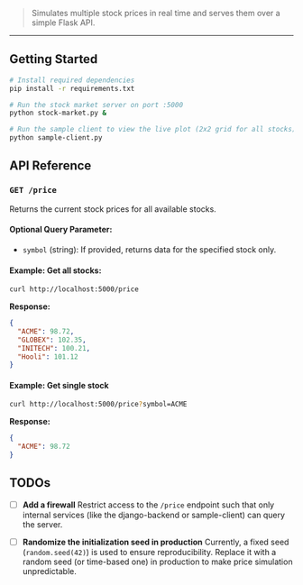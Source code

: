 > Simulates multiple stock prices in real time and serves them over a simple Flask API.
---

## Getting Started
```bash
# Install required dependencies
pip install -r requirements.txt

# Run the stock market server on port :5000
python stock-market.py &

# Run the sample client to view the live plot (2x2 grid for all stocks)
python sample-client.py
```

## API Reference
### `GET /price`
Returns the current stock prices for all available stocks.

#### Optional Query Parameter:
- `symbol` (string): If provided, returns data for the specified stock only.

#### Example: Get all stocks:
```bash
curl http://localhost:5000/price
```

**Response:**
```json
{
  "ACME": 98.72,
  "GLOBEX": 102.35,
  "INITECH": 100.21,
  "Hooli": 101.12
}
```

#### Example: Get single stock
```bash
curl http://localhost:5000/price?symbol=ACME
```

**Response:**
```json
{
  "ACME": 98.72
}
```

## TODOs

- [ ] **Add a firewall**
  Restrict access to the `/price` endpoint such that only internal services (like the django-backend or sample-client) can query the server.

- [ ] **Randomize the initialization seed in production**
  Currently, a fixed seed (`random.seed(42)`) is used to ensure reproducibility. Replace it with a random seed (or time-based one) in production to make price simulation unpredictable.
